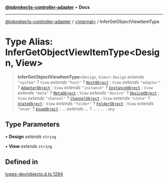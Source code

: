 [**@iobroker/js-controller-adapter**](../../README.md) • **Docs**

***

[@iobroker/js-controller-adapter](../../globals.md) / [\<internal\>](../README.md) / InferGetObjectViewItemType

# Type Alias: InferGetObjectViewItemType\<Design, View\>

> **InferGetObjectViewItemType**\<`Design`, `View`\>: `Design` *extends* `"system"` ? `View` *extends* `"host"` ? [`HostObject`](../interfaces/HostObject.md) : `View` *extends* `"adapter"` ? [`AdapterObject`](../interfaces/AdapterObject.md) : `View` *extends* `"instance"` ? [`InstanceObject`](../interfaces/InstanceObject.md) : `View` *extends* `"meta"` ? [`MetaObject`](../interfaces/MetaObject.md) : `View` *extends* `"device"` ? [`DeviceObject`](../interfaces/DeviceObject.md) : `View` *extends* `"channel"` ? [`ChannelObject`](../interfaces/ChannelObject.md) : `View` *extends* `"state"` ? [`StateObject`](../interfaces/StateObject.md) : `View` *extends* `"folder"` ? [`FolderObject`](../interfaces/FolderObject.md) : `View` *extends* `"enum"` ? [`EnumObject`](../interfaces/EnumObject.md) : ... *extends* ... ? ... : ... : `any`

## Type Parameters

• **Design** *extends* `string`

• **View** *extends* `string`

## Defined in

[types-dev/objects.d.ts:1294](https://github.com/ioBroker/ioBroker.js-controller/blob/6e6387bb66b8177b201746ee5d7461396c3654ed/packages/types-dev/objects.d.ts#L1294)
